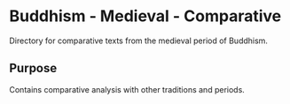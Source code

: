 # Buddhism - Medieval - Comparative

Directory for comparative texts from the medieval period of Buddhism.

## Purpose
Contains comparative analysis with other traditions and periods.
